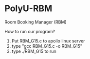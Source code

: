 # PolyU-RBM
Room Booking Manager (RBM)

How to run our program?
1. Put RBM_G15.c to apollo linux server
2. type "gcc RBM_G15.c -o RBM_G15"
3. type ./RBM_G15 to run
